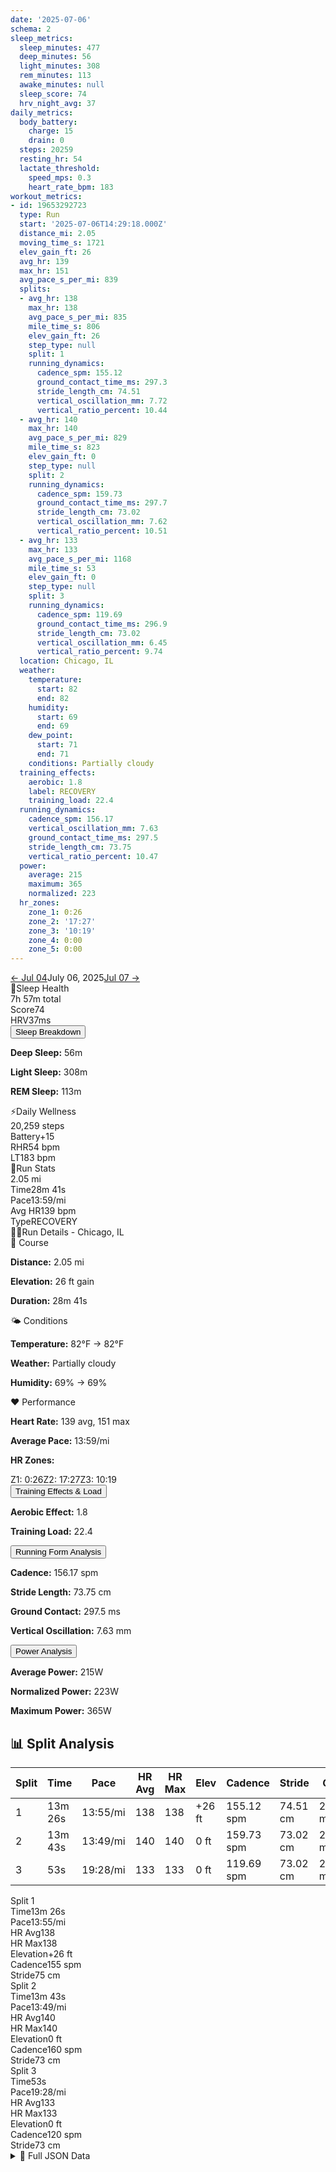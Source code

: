 ```yaml
---
date: '2025-07-06'
schema: 2
sleep_metrics:
  sleep_minutes: 477
  deep_minutes: 56
  light_minutes: 308
  rem_minutes: 113
  awake_minutes: null
  sleep_score: 74
  hrv_night_avg: 37
daily_metrics:
  body_battery:
    charge: 15
    drain: 0
  steps: 20259
  resting_hr: 54
  lactate_threshold:
    speed_mps: 0.3
    heart_rate_bpm: 183
workout_metrics:
- id: 19653292723
  type: Run
  start: '2025-07-06T14:29:18.000Z'
  distance_mi: 2.05
  moving_time_s: 1721
  elev_gain_ft: 26
  avg_hr: 139
  max_hr: 151
  avg_pace_s_per_mi: 839
  splits:
  - avg_hr: 138
    max_hr: 138
    avg_pace_s_per_mi: 835
    mile_time_s: 806
    elev_gain_ft: 26
    step_type: null
    split: 1
    running_dynamics:
      cadence_spm: 155.12
      ground_contact_time_ms: 297.3
      stride_length_cm: 74.51
      vertical_oscillation_mm: 7.72
      vertical_ratio_percent: 10.44
  - avg_hr: 140
    max_hr: 140
    avg_pace_s_per_mi: 829
    mile_time_s: 823
    elev_gain_ft: 0
    step_type: null
    split: 2
    running_dynamics:
      cadence_spm: 159.73
      ground_contact_time_ms: 297.7
      stride_length_cm: 73.02
      vertical_oscillation_mm: 7.62
      vertical_ratio_percent: 10.51
  - avg_hr: 133
    max_hr: 133
    avg_pace_s_per_mi: 1168
    mile_time_s: 53
    elev_gain_ft: 0
    step_type: null
    split: 3
    running_dynamics:
      cadence_spm: 119.69
      ground_contact_time_ms: 296.9
      stride_length_cm: 73.02
      vertical_oscillation_mm: 6.45
      vertical_ratio_percent: 9.74
  location: Chicago, IL
  weather:
    temperature:
      start: 82
      end: 82
    humidity:
      start: 69
      end: 69
    dew_point:
      start: 71
      end: 71
    conditions: Partially cloudy
  training_effects:
    aerobic: 1.8
    label: RECOVERY
    training_load: 22.4
  running_dynamics:
    cadence_spm: 156.17
    vertical_oscillation_mm: 7.63
    ground_contact_time_ms: 297.5
    stride_length_cm: 73.75
    vertical_ratio_percent: 10.47
  power:
    average: 215
    maximum: 365
    normalized: 223
  hr_zones:
    zone_1: 0:26
    zone_2: '17:27'
    zone_3: '10:19'
    zone_4: 0:00
    zone_5: 0:00
---
```

<link rel="stylesheet" href="../../../training-data.css">

<div class="navigation-bar"><a href="04" class="nav-button nav-prev">← Jul 04</a><span class="nav-current">July 06, 2025</span><a href="07" class="nav-button nav-next">Jul 07 →</a></div>

<div class="card-container">
<div class="metric-card sleep-card">
<div class="card-header"><span class="card-emoji">🛌</span>Sleep Health</div>
<div class="metric-primary">7h 57m total</div>
<div class="metric-grid"><div class="metric-item"><span class="metric-label">Score</span><span class="metric-value">74</span></div><div class="metric-item"><span class="metric-label">HRV</span><span class="metric-value">37ms</span></div></div>
<button class="collapsible">Sleep Breakdown</button>
<div class="collapsible-content">
<p><strong>Deep Sleep:</strong> 56m</p>
<p><strong>Light Sleep:</strong> 308m</p>
<p><strong>REM Sleep:</strong> 113m</p>
</div>
</div>
<div class="metric-card wellness-card">
<div class="card-header"><span class="card-emoji">⚡</span>Daily Wellness</div>
<div class="metric-primary">20,259 steps</div>
<div class="metric-grid"><div class="metric-item"><span class="metric-label">Battery</span><span class="metric-value">+15</span></div><div class="metric-item"><span class="metric-label">RHR</span><span class="metric-value">54 bpm</span></div><div class="metric-item"><span class="metric-label">LT</span><span class="metric-value">183 bpm</span></div></div>
</div>
<div class="metric-card workout-card">
<div class="card-header"><span class="card-emoji">🏃</span>Run Stats</div>
<div class="metric-primary">2.05 mi</div>
<div class="metric-list"><div class="metric-item-full"><span class="metric-label">Time</span><span class="metric-value">28m 41s</span></div><div class="metric-item-full"><span class="metric-label">Pace</span><span class="metric-value">13:59/mi</span></div><div class="metric-item-full"><span class="metric-label">Avg HR</span><span class="metric-value">139 bpm</span></div><div class="metric-item-full"><span class="metric-label">Type</span><span class="metric-value">RECOVERY</span></div></div>

</div>
<div class="workout-detail-card">
<div class="card-header"><span class="card-emoji">🏃‍♂️</span>Run Details - Chicago, IL</div>
<div class="workout-sections">
<div class="workout-section">
<div class="section-title">📍 Course</div>
<p><strong>Distance:</strong> 2.05 mi</p>
<p><strong>Elevation:</strong> 26 ft gain</p>
<p><strong>Duration:</strong> 28m 41s</p>
</div>
<div class="workout-section">
<div class="section-title">🌤️ Conditions</div>
<p><strong>Temperature:</strong> 82°F → 82°F</p>
<p><strong>Weather:</strong> Partially cloudy</p>
<p><strong>Humidity:</strong> 69% → 69%</p>
</div>
<div class="workout-section">
<div class="section-title">❤️ Performance</div>
<p><strong>Heart Rate:</strong> 139 avg, 151 max</p>
<p><strong>Average Pace:</strong> 13:59/mi</p>
<p><strong>HR Zones:</strong></p><div class="zone-distribution"><span class="zone-item zone-1">Z1: 0:26</span><span class="zone-item zone-2">Z2: 17:27</span><span class="zone-item zone-3">Z3: 10:19</span></div>
</div>
</div>
<button class="collapsible">Training Effects & Load</button>
<div class="collapsible-content">
<p><strong>Aerobic Effect:</strong> 1.8</p>
<p><strong>Training Load:</strong> 22.4</p>
</div>
<button class="collapsible">Running Form Analysis</button>
<div class="collapsible-content">
<p><strong>Cadence:</strong> 156.17 spm</p>
<p><strong>Stride Length:</strong> 73.75 cm</p>
<p><strong>Ground Contact:</strong> 297.5 ms</p>
<p><strong>Vertical Oscillation:</strong> 7.63 mm</p>
</div>
<button class="collapsible">Power Analysis</button>
<div class="collapsible-content">
<p><strong>Average Power:</strong> 215W</p>
<p><strong>Normalized Power:</strong> 223W</p>
<p><strong>Maximum Power:</strong> 365W</p>
</div>
</div>
<div class="splits-section">
<h2>📊 Split Analysis</h2>
<div class="table-container">
<table class="splits-table"><thead><tr><th>Split</th><th>Time</th><th>Pace</th><th>HR Avg</th><th>HR Max</th><th>Elev</th><th>Cadence</th><th>Stride</th><th>GCT</th><th>VO</th></tr></thead><tbody><tr><td>1</td><td>13m 26s</td><td>13:55/mi</td><td>138</td><td>138</td><td>+26 ft</td><td>155.12 spm</td><td>74.51 cm</td><td>297.3 ms</td><td>7.72 mm</td></tr><tr><td>2</td><td>13m 43s</td><td>13:49/mi</td><td>140</td><td>140</td><td>0 ft</td><td>159.73 spm</td><td>73.02 cm</td><td>297.7 ms</td><td>7.62 mm</td></tr><tr><td>3</td><td>53s</td><td>19:28/mi</td><td>133</td><td>133</td><td>0 ft</td><td>119.69 spm</td><td>73.02 cm</td><td>296.9 ms</td><td>6.45 mm</td></tr></tbody></table>
<div class="mobile-splits"><div class="mobile-split-card"><div class="mobile-split-header">Split 1</div><div class="mobile-split-row"><span class="mobile-split-label">Time</span><span class="mobile-split-value">13m 26s</span></div><div class="mobile-split-row"><span class="mobile-split-label">Pace</span><span class="mobile-split-value">13:55/mi</span></div><div class="mobile-split-row"><span class="mobile-split-label">HR Avg</span><span class="mobile-split-value">138</span></div><div class="mobile-split-row"><span class="mobile-split-label">HR Max</span><span class="mobile-split-value">138</span></div><div class="mobile-split-row"><span class="mobile-split-label">Elevation</span><span class="mobile-split-value">+26 ft</span></div><div class="mobile-split-row"><span class="mobile-split-label">Cadence</span><span class="mobile-split-value">155 spm</span></div><div class="mobile-split-row"><span class="mobile-split-label">Stride</span><span class="mobile-split-value">75 cm</span></div></div><div class="mobile-split-card"><div class="mobile-split-header">Split 2</div><div class="mobile-split-row"><span class="mobile-split-label">Time</span><span class="mobile-split-value">13m 43s</span></div><div class="mobile-split-row"><span class="mobile-split-label">Pace</span><span class="mobile-split-value">13:49/mi</span></div><div class="mobile-split-row"><span class="mobile-split-label">HR Avg</span><span class="mobile-split-value">140</span></div><div class="mobile-split-row"><span class="mobile-split-label">HR Max</span><span class="mobile-split-value">140</span></div><div class="mobile-split-row"><span class="mobile-split-label">Elevation</span><span class="mobile-split-value">0 ft</span></div><div class="mobile-split-row"><span class="mobile-split-label">Cadence</span><span class="mobile-split-value">160 spm</span></div><div class="mobile-split-row"><span class="mobile-split-label">Stride</span><span class="mobile-split-value">73 cm</span></div></div><div class="mobile-split-card"><div class="mobile-split-header">Split 3</div><div class="mobile-split-row"><span class="mobile-split-label">Time</span><span class="mobile-split-value">53s</span></div><div class="mobile-split-row"><span class="mobile-split-label">Pace</span><span class="mobile-split-value">19:28/mi</span></div><div class="mobile-split-row"><span class="mobile-split-label">HR Avg</span><span class="mobile-split-value">133</span></div><div class="mobile-split-row"><span class="mobile-split-label">HR Max</span><span class="mobile-split-value">133</span></div><div class="mobile-split-row"><span class="mobile-split-label">Elevation</span><span class="mobile-split-value">0 ft</span></div><div class="mobile-split-row"><span class="mobile-split-label">Cadence</span><span class="mobile-split-value">120 spm</span></div><div class="mobile-split-row"><span class="mobile-split-label">Stride</span><span class="mobile-split-value">73 cm</span></div></div></div>
</div>
</div>
</div>

<script>
document.addEventListener('DOMContentLoaded', function() {
    var coll = document.getElementsByClassName("collapsible");
    var i;

    for (i = 0; i < coll.length; i++) {
        coll[i].addEventListener("click", function() {
            this.classList.toggle("active");
            var content = this.nextElementSibling;
            if (content.style.maxHeight){
                content.style.maxHeight = null;
            } else {
                content.style.maxHeight = content.scrollHeight + "px";
            } 
        });
    }
});
</script>

<details>
<summary>📄 Full JSON Data</summary>

```json
{
  "date": "2025-07-06",
  "schema": 2,
  "sleep_metrics": {
    "sleep_minutes": 477,
    "deep_minutes": 56,
    "light_minutes": 308,
    "rem_minutes": 113,
    "awake_minutes": null,
    "sleep_score": 74,
    "hrv_night_avg": 37
  },
  "daily_metrics": {
    "body_battery": {
      "charge": 15,
      "drain": 0
    },
    "steps": 20259,
    "resting_hr": 54,
    "lactate_threshold": {
      "speed_mps": 0.3,
      "heart_rate_bpm": 183
    }
  },
  "workout_metrics": [
    {
      "id": 19653292723,
      "type": "Run",
      "start": "2025-07-06T14:29:18.000Z",
      "distance_mi": 2.05,
      "moving_time_s": 1721,
      "elev_gain_ft": 26,
      "avg_hr": 139,
      "max_hr": 151,
      "avg_pace_s_per_mi": 839,
      "splits": [
        {
          "avg_hr": 138,
          "max_hr": 138,
          "avg_pace_s_per_mi": 835,
          "mile_time_s": 806,
          "elev_gain_ft": 26,
          "step_type": null,
          "split": 1,
          "running_dynamics": {
            "cadence_spm": 155.12,
            "ground_contact_time_ms": 297.3,
            "stride_length_cm": 74.51,
            "vertical_oscillation_mm": 7.72,
            "vertical_ratio_percent": 10.44
          }
        },
        {
          "avg_hr": 140,
          "max_hr": 140,
          "avg_pace_s_per_mi": 829,
          "mile_time_s": 823,
          "elev_gain_ft": 0,
          "step_type": null,
          "split": 2,
          "running_dynamics": {
            "cadence_spm": 159.73,
            "ground_contact_time_ms": 297.7,
            "stride_length_cm": 73.02,
            "vertical_oscillation_mm": 7.62,
            "vertical_ratio_percent": 10.51
          }
        },
        {
          "avg_hr": 133,
          "max_hr": 133,
          "avg_pace_s_per_mi": 1168,
          "mile_time_s": 53,
          "elev_gain_ft": 0,
          "step_type": null,
          "split": 3,
          "running_dynamics": {
            "cadence_spm": 119.69,
            "ground_contact_time_ms": 296.9,
            "stride_length_cm": 73.02,
            "vertical_oscillation_mm": 6.45,
            "vertical_ratio_percent": 9.74
          }
        }
      ],
      "location": "Chicago, IL",
      "weather": {
        "temperature": {
          "start": 82,
          "end": 82
        },
        "humidity": {
          "start": 69,
          "end": 69
        },
        "dew_point": {
          "start": 71,
          "end": 71
        },
        "conditions": "Partially cloudy"
      },
      "training_effects": {
        "aerobic": 1.8,
        "label": "RECOVERY",
        "training_load": 22.4
      },
      "running_dynamics": {
        "cadence_spm": 156.17,
        "vertical_oscillation_mm": 7.63,
        "ground_contact_time_ms": 297.5,
        "stride_length_cm": 73.75,
        "vertical_ratio_percent": 10.47
      },
      "power": {
        "average": 215,
        "maximum": 365,
        "normalized": 223
      },
      "hr_zones": {
        "zone_1": "0:26",
        "zone_2": "17:27",
        "zone_3": "10:19",
        "zone_4": "0:00",
        "zone_5": "0:00"
      }
    }
  ]
}
```
</details>
